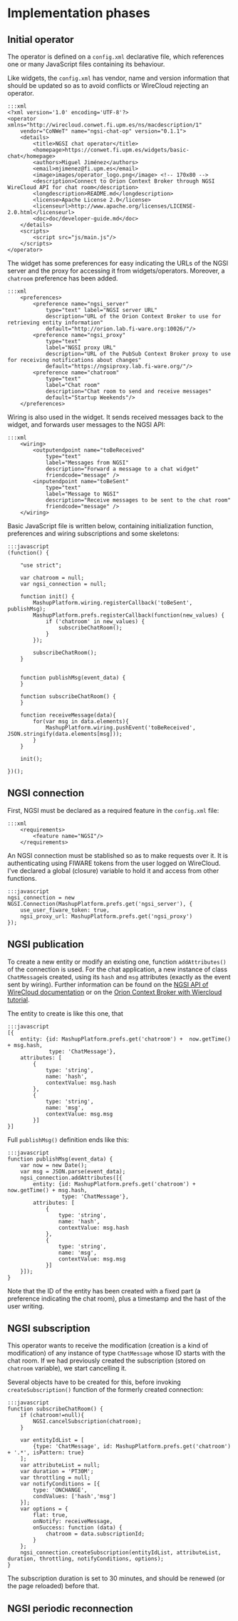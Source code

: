 # Implementation phases

## Initial operator

The operator is defined on a `config.xml` declarative file, which references one or many JavaScript files containing its behaviour.

Like widgets, the `config.xml` has vendor, name and version information that should be updated so as to avoid conflicts or WireCloud rejecting an operator.


    :::xml
    <?xml version='1.0' encoding='UTF-8'?>
    <operator xmlns="http://wirecloud.conwet.fi.upm.es/ns/macdescription/1" 
        vendor="CoNWeT" name="ngsi-chat-op" version="0.1.1">
        <details>
            <title>NGSI chat operator</title>
            <homepage>https://conwet.fi.upm.es/widgets/basic-chat</homepage>
            <authors>Miguel Jiménez</authors>
            <email>mjimenez@fi.upm.es</email>
            <image>images/operator_logo.png</image> <!-- 170x80 -->
            <description>Connect to Orion Context Broker through NGSI WireCloud API for chat room</description>
            <longdescription>README.md</longdescription>
            <license>Apache License 2.0</license>
            <licenseurl>http://www.apache.org/licenses/LICENSE-2.0.html</licenseurl>
            <doc>doc/developer-guide.md</doc>
        </details>
        <scripts>
            <script src="js/main.js"/>
        </scripts>
    </operator>

The widget has some preferences for easy indicating the URLs of the NGSI server and the proxy for accessing it from widgets/operators. Moreover, a `chatroom` preference has been added.

    :::xml
        <preferences>
            <preference name="ngsi_server" 
                type="text" label="NGSI server URL" 
                description="URL of the Orion Context Broker to use for retrieving entity information" 
                default="http://orion.lab.fi-ware.org:10026/"/>
            <preference name="ngsi_proxy" 
                type="text" 
                label="NGSI proxy URL" 
                description="URL of the PubSub Context Broker proxy to use for receiving notifications about changes" 
                default="https://ngsiproxy.lab.fi-ware.org/"/>
            <preference name="chatroom" 
                type="text" 
                label="Chat room" 
                description="Chat room to send and receive messages" 
                default="Startup Weekends"/>
        </preferences>

Wiring is also used in the widget. It sends received messages back to the widget, and forwards user messages to the NGSI API:

    :::xml
        <wiring>
            <outputendpoint name="toBeReceived" 
                type="text" 
                label="Messages from NGSI" 
                description="Forward a message to a chat widget" 
                friendcode="message" />
            <inputendpoint name="toBeSent" 
                type="text" 
                label="Message to NGSI"  
                description="Receive messages to be sent to the chat room" 
                friendcode="message" />
        </wiring>

Basic JavaScript file is written below, containing initialization function, preferences and wiring subscriptions and some skeletons:

    :::javascript
    (function() {

        "use strict";

        var chatroom = null;
        var ngsi_connection = null;
    
        function init() {
            MashupPlatform.wiring.registerCallback('toBeSent', publishMsg);
            MashupPlatform.prefs.registerCallback(function(new_values) {
                if ('chatroom' in new_values) {
                    subscribeChatRoom();
                }
            });
    
            subscribeChatRoom();
        }
    
    
        function publishMsg(event_data) {
        }
    
        function subscribeChatRoom() {
        }
    
        function receiveMessage(data){
            for(var msg in data.elements){
                MashupPlatform.wiring.pushEvent('toBeReceived', JSON.stringify(data.elements[msg]));   
            }
        }
    
        init();
    
    })();


## NGSI connection

First, NGSI must be declared as a required feature in the `config.xml` file:

    :::xml
        <requirements>
            <feature name="NGSI"/>
        </requirements>

An NGSI connection must be stablished so as to make requests over it. It is authenticating using FIWARE tokens from the user logged on WireCloud. I've declared a global (closure) variable to hold it and access from other functions.

    :::javascript
    ngsi_connection = new NGSI.Connection(MashupPlatform.prefs.get('ngsi_server'), {
        use_user_fiware_token: true,
        ngsi_proxy_url: MashupPlatform.prefs.get('ngsi_proxy')
    });

## NGSI publication

To create a new entity or modify an existing one, function `addAttributes()` of the connection is used. For the chat application, a new instance of class `ChatMessage`is created, using its `hash` and `msg` attributes (exactly as the event sent by wiring). Further information can be found on the [NGSI API of WireCloud documentation](http://conwet.fi.upm.es/docs/display/wirecloud/NGSI+Javascript+API) or on the [Orion Context Broker with Wiercloud tutorial](http://conwet.fi.upm.es/docs/display/wirecloud/Using+Orion+Context+Broker).

The entity to create is like this one, that

    :::javascript
    [{
        entity: {id: MashupPlatform.prefs.get('chatroom') +  now.getTime() + msg.hash,
                 type: 'ChatMessage'},
        attributes: [
            {
                type: 'string',
                name: 'hash',
                contextValue: msg.hash
            },
            {
                type: 'string',
                name: 'msg',
                contextValue: msg.msg
            }]
    }]

Full `publishMsg()` definition ends like this:

    :::javascript
    function publishMsg(event_data) {
        var now = new Date();
        var msg = JSON.parse(event_data);
        ngsi_connection.addAttributes([{
            entity: {id: MashupPlatform.prefs.get('chatroom') +  now.getTime() + msg.hash,
                     type: 'ChatMessage'},
            attributes: [
                {
                    type: 'string',
                    name: 'hash',
                    contextValue: msg.hash
                },
                {
                    type: 'string',
                    name: 'msg',
                    contextValue: msg.msg
                }]
        }]);
    }


Note that the ID of the entity has been created with a fixed part (a preference indicating the chat room), plus a timestamp and the hast of the user writing.

## NGSI subscription

This operator wants to receive the modification (creation is a kind of modification) of any instance of type `ChatMessage` whose ID starts with the chat room. If we had previously created the subscription (stored on `chatroom` variable), we start cancelling it.

Several objects have to be created for this, before invoking `createSubscription()` function of the formerly created connection:

    :::javascript
    function subscribeChatRoom() {
        if (chatroom!=null){
            NGSI.cancelSubscription(chatroom);
        }

        var entityIdList = [
            {type: 'ChatMessage', id: MashupPlatform.prefs.get('chatroom') + '.*', isPattern: true}
        ];
        var attributeList = null;
        var duration = 'PT30M';
        var throttling = null;
        var notifyConditions = [{
            type: 'ONCHANGE',
            condValues: ['hash','msg']
        }];
        var options = {
            flat: true,
            onNotify: receiveMessage,
            onSuccess: function (data) {
                chatroom = data.subscriptionId;
            }
        };
        ngsi_connection.createSubscription(entityIdList, attributeList, duration, throttling, notifyConditions, options);
    }

The subscription duration is set to 30 minutes, and should be renewed (or the page reloaded) before that.

## NGSI periodic reconnection

